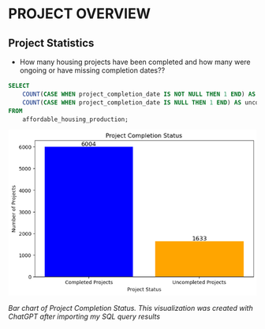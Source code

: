 # PROJECT OVERVIEW

## Project Statistics

- How many housing projects have been completed and how many were ongoing or have missing completion dates??

```sql
SELECT 
    COUNT(CASE WHEN project_completion_date IS NOT NULL THEN 1 END) AS completed_projects,
    COUNT(CASE WHEN project_completion_date IS NULL THEN 1 END) AS uncompleted_projects
FROM
    affordable_housing_production;
```



![Project Completion Status](/Section%201%20-%20Project%20Overview/images/project_completion_status.png)

*Bar chart of Project Completion Status. This visualization was created with ChatGPT after importing my SQL query results*
